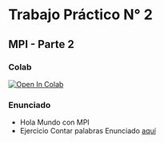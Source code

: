 # Trabajo Práctico N° 2

## MPI - Parte 2

### Colab 
[![Open In Colab](https://colab.research.google.com/assets/colab-badge.svg)](https://colab.research.google.com/github/angelsz1/Programacion_Concurrente-TP/blob/master/TP2/TP2_Parte_2_MPI.ipynb)

### Enunciado
* Hola Mundo con MPI
* Ejercicio Contar palabras
Enunciado [aquí](https://github.com/Progc-unlam/material-progc/blob/main/Ejemplos/OpenMP-MPI/Enunciados-TP/2%C2%B0_Cuat_2023/TP_2_Parte2_MPI.ipynb)
